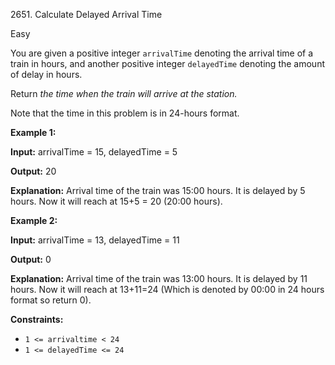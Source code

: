 2651\. Calculate Delayed Arrival Time

Easy

You are given a positive integer `arrivalTime` denoting the arrival time of a train in hours, and another positive integer `delayedTime` denoting the amount of delay in hours.

Return _the time when the train will arrive at the station._

Note that the time in this problem is in 24-hours format.

**Example 1:**

**Input:** arrivalTime = 15, delayedTime = 5

**Output:** 20

**Explanation:** Arrival time of the train was 15:00 hours. It is delayed by 5 hours. Now it will reach at 15+5 = 20 (20:00 hours).

**Example 2:**

**Input:** arrivalTime = 13, delayedTime = 11

**Output:** 0

**Explanation:** Arrival time of the train was 13:00 hours. It is delayed by 11 hours. Now it will reach at 13+11=24 (Which is denoted by 00:00 in 24 hours format so return 0).

**Constraints:**

*   `1 <= arrivaltime < 24`
*   `1 <= delayedTime <= 24`